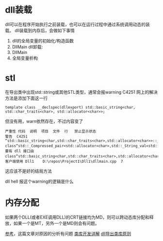 # dll装载
dll可以在程序开始执行之前装载，也可以在运行过程中通过系统调用动态的装载。
dll装载到内存后，会做如下事情
1. dll的全局变量的初始化/构造函数
2. DllMain
dll卸载:
1. DllMain
2. 全局变量析构

# stl
在导出类中出现std::string或其他STL类型，通常会报warning C4251
网上的解决方法是添加下面这一行
```
template class __declspec(dllexport) std::basic_string<char, std::char_traits<char>, std::allocator<char>>;
```
但没有用，warn依然存在，不过内容变了
```
严重性	代码	说明	项目	文件	行	禁止显示状态
警告	C4251	“std::basic_string<char,std::char_traits<char>,std::allocator<char>>::_Mypair”: class“std::_Compressed_pair<std::allocator<char>,std::_String_val<std::_Simple_types<_Elem>>,true>”需要有 dll 接口由 class“std::basic_string<char,std::char_traits<char>,std::allocator<char>>”的客户端使用	Dll1	D:\repos\Project1\Dll1\dllmain.cpp	7	
```
这应该不是好的结局方法

dll hell
报这个warning的逻辑是什么


# 内存分配
如果两个DLL(或者EXE调用DLL)的CRT链接均为MD，则可以跨动态库分配和释放，如果一个是MT，另外一个是MD则会有问题。

[参考](https://blog.csdn.net/zp373860147/article/details/6827216)，这篇文章对原因的分析有问题
[类库开发详解](https://blog.csdn.net/z702143700/article/details/45989993)
[dll导出类库原则](https://www.cnblogs.com/huzongzhe/p/6735188.html)